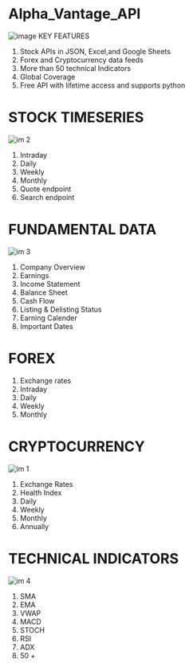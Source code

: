# Alpha_Vantage_API
![image](https://user-images.githubusercontent.com/63645579/116512072-13513b80-a8e5-11eb-99c4-05bad431ccc5.png)
KEY FEATURES
1. Stock APIs in JSON, Excel,and Google Sheets
2. Forex and Cryptocurrency data feeds
3. More than 50 technical Indicators
4. Global Coverage
5. Free API with lifetime access and supports python

# STOCK TIMESERIES
![im 2](https://user-images.githubusercontent.com/63645579/116512691-0aad3500-a8e6-11eb-8bed-762b5877b905.png)
1. Intraday
2. Daily
3. Weekly
4. Monthly
5. Quote endpoint
6. Search endpoint

# FUNDAMENTAL DATA

![im 3](https://user-images.githubusercontent.com/63645579/116512703-100a7f80-a8e6-11eb-8f31-b2787bdb7be2.png)
1. Company Overview
2. Earnings
3. Income Statement
4. Balance Sheet
5. Cash Flow
6. Listing & Delisting Status
7. Earning Calender
8. Important Dates

# FOREX
1. Exchange rates
2. Intraday
3. Daily
4. Weekly 
5. Monthly

# CRYPTOCURRENCY
![im 1](https://user-images.githubusercontent.com/63645579/116512646-fd904600-a8e5-11eb-91b9-19e58ad8e371.png)
1. Exchange Rates
2. Health Index
3. Daily 
4. Weekly 
5. Monthly
6. Annually

# TECHNICAL INDICATORS
![im 4](https://user-images.githubusercontent.com/63645579/116512716-139e0680-a8e6-11eb-9499-d7d09b21a67e.png)
1. SMA
2. EMA
3. VWAP
4. MACD
5. STOCH
6. RSI
7. ADX
8. 50 +











